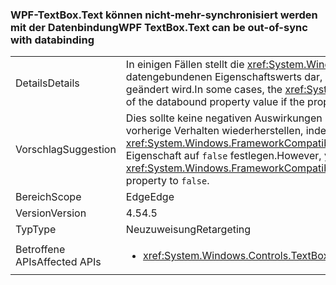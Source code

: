 ### <a name="wpf-textboxtext-can-be-out-of-sync-with-databinding"></a><span data-ttu-id="a00ba-101">WPF-TextBox.Text können nicht-mehr-synchronisiert werden mit der Datenbindung</span><span class="sxs-lookup"><span data-stu-id="a00ba-101">WPF TextBox.Text can be out-of-sync with databinding</span></span>

|   |   |
|---|---|
|<span data-ttu-id="a00ba-102">Details</span><span class="sxs-lookup"><span data-stu-id="a00ba-102">Details</span></span>|<span data-ttu-id="a00ba-103">In einigen Fällen stellt die <xref:System.Windows.Controls.TextBox.Text>-Eigenschaft einen früheren Wert des datengebundenen Eigenschaftswerts dar, wenn die Eigenschaft während eines Datenbindungsschreibvorgangs geändert wird.</span><span class="sxs-lookup"><span data-stu-id="a00ba-103">In some cases, the <xref:System.Windows.Controls.TextBox.Text> property reflects a previous value of the databound property value if the property is modified during a databinding write operation.</span></span>|
|<span data-ttu-id="a00ba-104">Vorschlag</span><span class="sxs-lookup"><span data-stu-id="a00ba-104">Suggestion</span></span>|<span data-ttu-id="a00ba-105">Dies sollte keine negativen Auswirkungen haben.</span><span class="sxs-lookup"><span data-stu-id="a00ba-105">This should have no negative impact.</span></span> <span data-ttu-id="a00ba-106">Sie können jedoch das vorherige Verhalten wiederherstellen, indem Sie die <xref:System.Windows.FrameworkCompatibilityPreferences.KeepTextBoxDisplaySynchronizedWithTextProperty>-Eigenschaft auf <code>false</code> festlegen.</span><span class="sxs-lookup"><span data-stu-id="a00ba-106">However, you can restore the previous behavior by setting the <xref:System.Windows.FrameworkCompatibilityPreferences.KeepTextBoxDisplaySynchronizedWithTextProperty> property to <code>false</code>.</span></span>|
|<span data-ttu-id="a00ba-107">Bereich</span><span class="sxs-lookup"><span data-stu-id="a00ba-107">Scope</span></span>|<span data-ttu-id="a00ba-108">Edge</span><span class="sxs-lookup"><span data-stu-id="a00ba-108">Edge</span></span>|
|<span data-ttu-id="a00ba-109">Version</span><span class="sxs-lookup"><span data-stu-id="a00ba-109">Version</span></span>|<span data-ttu-id="a00ba-110">4.5</span><span class="sxs-lookup"><span data-stu-id="a00ba-110">4.5</span></span>|
|<span data-ttu-id="a00ba-111">Typ</span><span class="sxs-lookup"><span data-stu-id="a00ba-111">Type</span></span>|<span data-ttu-id="a00ba-112">Neuzuweisung</span><span class="sxs-lookup"><span data-stu-id="a00ba-112">Retargeting</span></span>|
|<span data-ttu-id="a00ba-113">Betroffene APIs</span><span class="sxs-lookup"><span data-stu-id="a00ba-113">Affected APIs</span></span>|<ul><li><xref:System.Windows.Controls.TextBox.Text?displayProperty=nameWithType></li></ul>|

